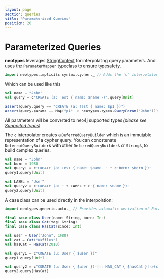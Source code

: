 ```yaml
---
layout: page
section: queries
title: "Parameterized Queries"
position: 20
---
```


# Parameterized Queries

**neotypes** leverages [StringContext](https://docs.scala-lang.org/overviews/core/string-interpolation.html) for interpolating query parameters.
And uses the `ParameterMapper` typeclass to ensure typesafety.

```scala mdoc:silent
import neotypes.implicits.syntax.cypher._ // Adds the `c` interpolator into the scope.
```

Which can be used like this:

```scala mdoc:nest
val name = "John"
val query = c"CREATE (a: Test { name: $name })".query[Unit]

assert(query.query == "CREATE (a: Test { name: $p1 })")
assert(query.params == Map("p1" -> neotypes.types.QueryParam("John")))
```

All parameters will be converted to neo4j supported types _(please see [Supported types](types))_.

The `c` interpolator creates a `DeferredQueryBuilder` which is an immutable representation of a cypher query.
You can concatenate `DeferredQueryBuilder`s with other `DeferredQueryBuilder`s or `String`s, to build complex queries.

```scala mdoc:nest
val name = "John"
val born = 1980
val query1 = c"CREATE (a: Test { name: $name, " + c"born: $born })"
query1.query[Unit]

val LABEL = "User"
val query2 = c"CREATE (a: " + LABEL + c"{ name: $name })"
query2.query[Unit]
```

A case class can be used directly in the interpolation:

```scala mdoc:nest
import neotypes.generic.auto._ // Provides automatic derivation of ParameterMapper for any case class.

final case class User(name: String, born: Int)
final case class Cat(tag: String)
final case class HasCat(since: Int)

val user = User("John", 1980)
val cat = Cat("Waffles")
val hasCat = HasCat(2010)

val query1 = c"CREATE (u: User { $user })"
query1.query[Unit]

val query2 = c"CREATE (u: User { $user })-[r: HAS_CAT { $hasCat }]->(c: Cat { $cat }) RETURN r"
query2.query[HasCat]
```
